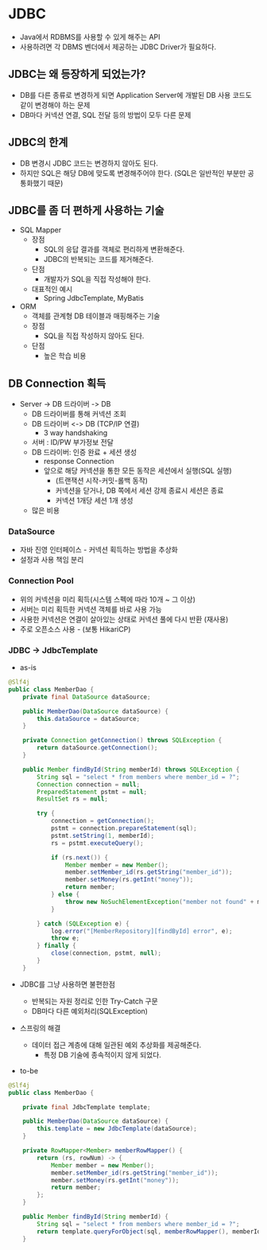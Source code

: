 # JDBC
- Java에서 RDBMS를 사용할 수 있게 해주는 API
- 사용하려면 각 DBMS 벤더에서 제공하는 JDBC Driver가 필요하다.

## JDBC는 왜 등장하게 되었는가?
- DB를 다른 종류로 변경하게 되면 Application Server에 개발된 DB 사용 코드도 같이 변경해야 하는 문제
- DB마다 커넥션 연결, SQL 전달 등의 방법이 모두 다른 문제

## JDBC의 한계
- DB 변경시 JDBC 코드는 변경하지 않아도 된다.
- 하지만 SQL은 해당 DB에 맞도록 변경해주어야 한다. (SQL은 일반적인 부분만 공통화했기 때문)

## JDBC를 좀 더 편하게 사용하는 기술
- SQL Mapper
  - 장점
    - SQL의 응답 결과를 객체로 편리하게 변환해준다.
    - JDBC의 반복되는 코드를 제거해준다.
  - 단점
    - 개발자가 SQL을 직접 작성해야 한다.
  - 대표적인 예시
    - Spring JdbcTemplate, MyBatis
- ORM
  - 객체를 관계형 DB 테이블과 매핑해주는 기술
  - 장점
    - SQL을 직접 작성하지 않아도 된다.
  - 단점
    - 높은 학습 비용

## DB Connection 획득
- Server -> DB 드라이버 -> DB
  - DB 드라이버를 통해 커넥션 조회
  - DB 드라이버 <-> DB (TCP/IP 연결)
    - 3 way handshaking
  - 서버 : ID/PW 부가정보 전달
  - DB 드라이버: 인증 완료 + 세션 생성
    - response Connection
    - 앞으로 해당 커넥션을 통한 모든 동작은 세션에서 실행(SQL 실행)
      - (트랜잭션 시작-커밋-롤백 동작)
      - 커넥션을 닫거나, DB 쪽에서 세션 강제 종료시 세션은 종료
      - 커넥션 1개당 세션 1개 생성
  - 많은 비용

### DataSource
- 자바 진영 인터페이스 - 커넥션 획득하는 방법을 추상화
- 설정과 사용 책임 분리

### Connection Pool
- 위의 커넥션을 미리 획득(시스템 스펙에 따라 10개 ~ 그 이상)
- 서버는 미리 획득한 커넥션 객체를 바로 사용 가능
- 사용한 커넥션은 연결이 살아있는 상태로 커넥션 풀에 다시 반환 (재사용)
- 주로 오픈소스 사용 - (보통 HikariCP)


### JDBC -> JdbcTemplate
- as-is
```java
@Slf4j
public class MemberDao {
    private final DataSource dataSource;

    public MemberDao(DataSource dataSource) {
        this.dataSource = dataSource;
    }

    private Connection getConnection() throws SQLException {
        return dataSource.getConnection();
    }

    public Member findById(String memberId) throws SQLException {
        String sql = "select * from members where member_id = ?";
        Connection connection = null;
        PreparedStatement pstmt = null;
        ResultSet rs = null;

        try {
            connection = getConnection();
            pstmt = connection.prepareStatement(sql);
            pstmt.setString(1, memberId);
            rs = pstmt.executeQuery();

            if (rs.next()) {
                Member member = new Member();
                member.setMember_id(rs.getString("member_id"));
                member.setMoney(rs.getInt("money"));
                return member;
            } else {
                throw new NoSuchElementException("member not found" + memberId);
            }

        } catch (SQLException e) {
            log.error("[MemberRepository][findById] error", e);
            throw e;
        } finally {
            close(connection, pstmt, null);
        }
    }
```
- JDBC를 그냥 사용하면 불편한점
  - 반복되는 자원 정리로 인한 Try-Catch 구문
  - DB마다 다른 예외처리(SQLException)
- 스프링의 해결
  - 데이터 접근 계층에 대해 일관된 예외 추상화를 제공해준다.
    - 특정 DB 기술에 종속적이지 않게 되었다.

- to-be
```java
@Slf4j
public class MemberDao {

    private final JdbcTemplate template;

    public MemberDao(DataSource dataSource) {
        this.template = new JdbcTemplate(dataSource);
    }

    private RowMapper<Member> memberRowMapper() {
        return (rs, rowNum) -> {
            Member member = new Member();
            member.setMember_id(rs.getString("member_id"));
            member.setMoney(rs.getInt("money"));
            return member;
        };
    }

    public Member findById(String memberId) {
        String sql = "select * from members where member_id = ?";
        return template.queryForObject(sql, memberRowMapper(), memberId);
    }
```
